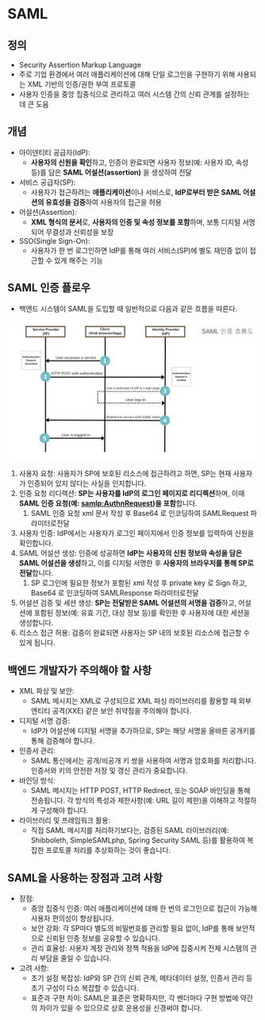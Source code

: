 # SAML

## 정의
- Security Assertion Markup Language
- 주로 기업 환경에서 여러 애플리케이션에 대해 단일 로그인을 구현하기 위해 사용되는 XML 기반의 인증/권한 부여 프로토콜
- 사용자 인증을 중앙 집중식으로 관리하고 여러 시스템 간의 신뢰 관계를 설정하는 데 큰 도움

## 개념
- 아이덴티티 공급자(IdP): 
  - **사용자의 신원을 확인**하고, 인증이 완료되면 사용자 정보(예: 사용자 ID, 속성 등)를 담은 **SAML 어설션(assertion)** 을 생성하여 전달
- 서비스 공급자(SP): 
  - 사용자가 접근하려는 **애플리케이션**이나 서비스로, **IdP로부터 받은 SAML 어설션의 유효성을 검증**하여 사용자의 접근을 허용
- 어설션(Assertion): 
  - **XML 형식의 문서**로, **사용자의 인증 및 속성 정보를 포함**하며, 보통 디지털 서명되어 무결성과 신뢰성을 보장
- SSO(Single Sign-On): 
  - 사용자가 한 번 로그인하면 IdP를 통해 여러 서비스(SP)에 별도 재인증 없이 접근할 수 있게 해주는 기능

## SAML 인증 플로우

- 백엔드 시스템이 SAML을 도입할 때 일반적으로 다음과 같은 흐름을 따른다.

![samlflow](../images/sso/samlflow.png)

1. 사용자 요청: 사용자가 SP에 보호된 리소스에 접근하려고 하면, SP는 현재 사용자가 인증되어 있지 않다는 사실을 인지합니다.
2. 인증 요청 리디렉션: **SP는 사용자를 IdP의 로그인 페이지로 리디렉션**하며, 이때 **SAML 인증 요청(예: <samlp:AuthnRequest>)을 포함**합니다.
   1. SAML 인증 요청 xml 문서 작성 후 Base64 로 인코딩하여 SAMLRequest 파라미터로전달
3. 사용자 인증: IdP에서는 사용자가 로그인 페이지에서 인증 정보를 입력하여 신원을 확인합니다.
4. SAML 어설션 생성: 인증에 성공하면 **IdP는 사용자의 신원 정보와 속성을 담은 SAML 어설션을 생성**하고, 이를 디지털 서명한 후 **사용자의 브라우저를 통해 SP로 전달**합니다.
   1. SP 로그인에 필요한 정보가 포함된 xml 작성 후 private key 로 Sign 하고, Base64 로 인코딩하여 SAMLResponse 파라미터로전달
5. 어설션 검증 및 세션 생성: **SP는 전달받은 SAML 어설션의 서명을 검증**하고, 어설션에 포함된 정보(예: 유효 기간, 대상 정보 등)를 확인한 후 사용자에 대한 세션을 생성합니다.
6. 리소스 접근 허용: 검증이 완료되면 사용자는 SP 내의 보호된 리소스에 접근할 수 있게 됩니다.

## 백엔드 개발자가 주의해야 할 사항

- XML 파싱 및 보안: 
  - SAML 메시지는 XML로 구성되므로 XML 파싱 라이브러리를 활용할 때 외부 엔티티 공격(XXE) 같은 보안 취약점을 주의해야 합니다.
- 디지털 서명 검증: 
  - IdP가 어설션에 디지털 서명을 추가하므로, SP는 해당 서명을 올바른 공개키를 통해 검증해야 합니다.
- 인증서 관리: 
  - SAML 통신에서는 공개/비공개 키 쌍을 사용하여 서명과 암호화를 처리합니다. 인증서와 키의 안전한 저장 및 갱신 관리가 중요합니다.
- 바인딩 방식: 
  - SAML 메시지는 HTTP POST, HTTP Redirect, 또는 SOAP 바인딩을 통해 전송됩니다. 각 방식의 특성과 제한사항(예: URL 길이 제한)을 이해하고 적절하게 구성해야 합니다.
- 라이브러리 및 프레임워크 활용: 
  - 직접 SAML 메시지를 처리하기보다는, 검증된 SAML 라이브러리(예: Shibboleth, SimpleSAMLphp, Spring Security SAML 등)를 활용하여 복잡한 프로토콜 처리를 추상화하는 것이 좋습니다.

## SAML을 사용하는 장점과 고려 사항

- 장점:
  - 중앙 집중식 인증: 여러 애플리케이션에 대해 한 번의 로그인으로 접근이 가능해 사용자 편의성이 향상됩니다.
  - 보안 강화: 각 SP마다 별도의 비밀번호를 관리할 필요 없이, IdP를 통해 보안적으로 신뢰된 인증 정보를 공유할 수 있습니다.
  - 관리 효율성: 사용자 계정 관리와 정책 적용을 IdP에 집중시켜 전체 시스템의 관리 부담을 줄일 수 있습니다.
- 고려 사항:
  - 초기 설정 복잡성: IdP와 SP 간의 신뢰 관계, 메타데이터 설정, 인증서 관리 등 초기 구성이 다소 복잡할 수 있습니다.
  - 표준과 구현 차이: SAML은 표준은 명확하지만, 각 벤더마다 구현 방법에 약간의 차이가 있을 수 있으므로 상호 운용성을 신경써야 합니다.